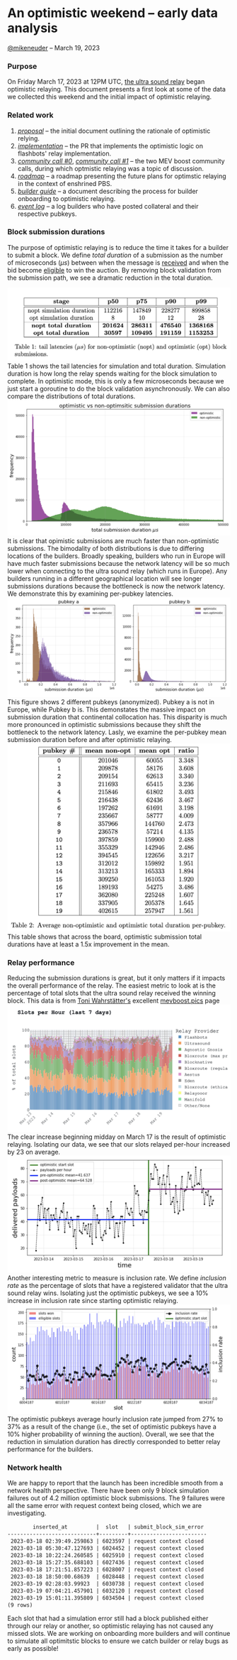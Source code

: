 # An optimistic weekend – early data analysis
[@mikeneuder](https://twitter.com/mikeneuder) – March 19, 2023
### Purpose

On Friday March 17, 2023 at 12PM UTC, [the ultra sound relay](https://relay.ultrasound.money) began optimistic relaying. This document presents a first look at some of the data we collected this weekend and the initial impact of optimistic relaying.

### Related work
1. [*proposal*](https://github.com/michaelneuder/opt-relay-docs/blob/main/proposal.md) – the initial document outlining the rationale of optimistic relying.
2. [*implementation*](https://github.com/flashbots/mev-boost-relay/pull/285) – the PR that implements the optimistic logic on flashbots' relay implementation.
3. [*community call #0*](https://collective.flashbots.net/t/mev-boost-community-call-0-23-feb-2023/1348), [*community call #1*](https://collective.flashbots.net/t/mev-boost-community-call-1-9-mar-2023/1367) – the two MEV boost community calls, during which optmistic relaying was a topic of discussion.
4. [*roadmap*](https://github.com/michaelneuder/optimistic-relay-documentation/blob/main/towards-epbs.md) – a roadmap presenting the future plans for optimstic relaying in the context of enshrined PBS.
5. [*builder guide*]( https://github.com/ultrasoundmoney/mev-boost-relay/blob/prod-optimistic-relaying/docs/optimistic/builder-onboarding.md) – a document describing the process for builder onboarding to optimistic relaying.
6. [*event log*](https://github.com/ultrasoundmoney/mev-boost-relay/blob/prod-optimistic-relaying/docs/optimistic/event-log.md) – a log builders who have posted collateral and their respective pubkeys.

### Block submission durations
The purpose of optimistic relaying is to reduce the time it takes for a builder to submit a block. We define *total duration* of a submission as the number of microseconds ($\mu s$) between when the message is [received](https://github.com/ultrasoundmoney/mev-boost-relay/blob/a4fe413af1258025f456642305ef222fd5fae89c/services/api/service.go#L1241) and when the bid become [eligible](https://github.com/ultrasoundmoney/mev-boost-relay/blob/a4fe413af1258025f456642305ef222fd5fae89c/services/api/service.go#L1562) to win the auction. By removing block validation from the submission path, we see a dramatic reduction in the total duration.

![img/table1.png](img/table1.png)
Table 1 shows the tail latencies for simulation and total duration. Simulation duration is how long the relay spends waiting for the block simulation to complete. In optimistic mode, this is only a few microseconds because we just start a goroutine to do the block validation asynchronously. 
We can also compare the distributions of total durations.
![img/durations](img/durations.png)
It is clear that opimistic submissions are much faster than non-optimistic submissions. The bimodality of both distributions is due to differing locations of the builders. Broadly speaking, builders who run in Europe will have much faster submissions because the network latency will be so much lower when connecting to the ultra sound relay (which runs in Europe). Any builders running in a different geographical location will see longer submissions durations because the bottleneck is now the network latency. We demonstrate this by examining per-pubkey latencies.
![img/durations](img/perpubkey.png)
This figure shows 2 different pubkeys (anonymized). Pubkey a is not in Europe, while Pubkey b is. This demonstates the massive impact on submission duration that continental collocation has. This disparity is much more pronounced in optimistic submissions because they shift the bottleneck to the network latency. Lasly, we examine the per-pubkey mean submission duration before and after optimistic relaying. 
![img/table2](img/table2.png)
This table shows that across the board, optimistic submission total durations have at least a 1.5x improvement in the mean.

### Relay performance
Reducing the submission durations is great, but it only matters if it impacts the overall performance of the relay. The easiest metric to look at is the percentage of total slots that the ultra sound relay received the winning block. This data is from [Toni Wahrstätter's](https://twitter.com/nero_eth) excellent [mevboost.pics](mevboost.pics) page 
![img/slotsperhour](img/slotsperhour.png)
The clear increase beginning midday on March 17 is the result of optimistic relaying. Isolating our data, we see that our slots relayed per-hour increased by 23 on average.
![img/slotsperhour](img/ourslotsperhour.png)
Another interesting metric to measure is inclusion rate. We define *inclusion rate* as the percentage of slots that have a registered validator that the ultra sound relay wins. Isolating just the optimistic pubkeys, we see a 10% increase in inclusion rate since starting optimistic relaying.
![img/slotsperhour](img/inclusionrate.png)
The optimistic pubkeys average hourly inclusion rate jumped from 27% to 37% as a result of the change (i.e., the set of optimistic pubkeys have a 10% higher probability of winning the auction). Overall, we see that the reduction in simulation duration has directly corresponded to better relay performance for the builders. 

### Network health
We are happy to report that the launch has been incredible smooth from a network health perspective. There have been only 9 block simulation failures out of 4.2 million optimistic block submissions. The 9 failures were all the same error with request context being closed, which we are investigating.

```
        inserted_at         |  slot   | submit_block_sim_error 
----------------------------+---------+------------------------
 2023-03-18 02:39:49.259863 | 6023597 | request context closed
 2023-03-18 05:30:47.127693 | 6024452 | request context closed
 2023-03-18 10:22:24.260585 | 6025910 | request context closed
 2023-03-18 15:27:35.688103 | 6027436 | request context closed
 2023-03-18 17:21:51.857223 | 6028007 | request context closed
 2023-03-18 18:50:00.68639  | 6028448 | request context closed
 2023-03-19 02:28:03.99923  | 6030738 | request context closed
 2023-03-19 07:04:21.457901 | 6032120 | request context closed
 2023-03-19 15:01:11.395809 | 6034504 | request context closed
(9 rows)
```

Each slot that had a simulation error still had a block published either through our relay or another, so optimistic relaying has not caused any missed slots. We are working on onboarding more builders and will continue to simulate all optimitstic blocks to ensure we catch builder or relay bugs as early as possible!
